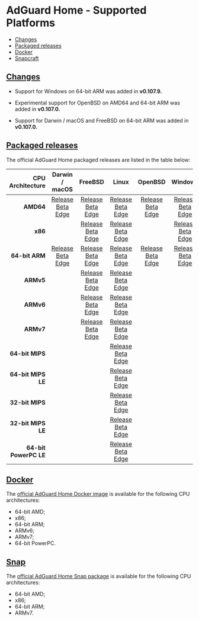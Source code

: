  #  AdGuard Home - Supported Platforms

 *  [Changes](#changes)
 *  [Packaged releases](#releases)
 *  [Docker](#docker)
 *  [Snapcraft](#snap)



##  <a href="#changes" id="changes" name="changes">Changes</a>

 *  Support for Windows on 64-bit ARM was added in **v0.107.9.**

 *  Experimental support for OpenBSD on AMD64 and 64-bit ARM was added in
    **v0.107.0.**

 *  Support for Darwin / macOS and FreeBSD on 64-bit ARM was added in
    **v0.107.0.**



##  <a href="#releases" id="releases" name="releases">Packaged releases</a>

The official AdGuard Home packaged releases are listed in the table below:

<!--
For the link IDs in the table below, use the following abbreviations:

1.  The first letter stands for the release channel:

    *  `r` for release;
    *  `b` for beta;
    *  `e` for edge.

2.  The second letter stands for the CPU architecture:

    *  `a` for 64-bit AMD;
    *  `x` for x86;
    *  `r` for 64-bit ARM;
    *  `5` for ARMv5;
    *  `6` for ARMv6;
    *  `7` for ARMv7;
    *  `m` for 64-bit MIPS;
    *  `l` for 64-bit MIPS LE;
    *  `i` for 32-bit MIPS;
    *  `e` for 32-bit MIPS LE;
    *  `p` for 64-bit PowerPC.

3.  The third letter stands for the OS:

    *  `d` for Darwin / macOS;
    *  `f` for FreeBSD;
    *  `l` for Linux;
    *  `o` for OpenBSD;
    *  `w` for Windows.

TODO(a.garipov): Consider generating the table automatically.
-->

| CPU Architecture      | Darwin / macOS                                 | FreeBSD                                        | Linux                                          | OpenBSD                                        | Windows                                        |
| --------------------: | :--------------------------------------------: | :--------------------------------------------: | :--------------------------------------------: | :--------------------------------------------: | :--------------------------------------------: |
|             **AMD64** | [Release][rad]<br/>[Beta][bad]<br/>[Edge][ead] | [Release][raf]<br/>[Beta][baf]<br/>[Edge][eaf] | [Release][ral]<br/>[Beta][bal]<br/>[Edge][eal] | [Release][rao]<br/>[Beta][bao]<br/>[Edge][eao] | [Release][raw]<br/>[Beta][baw]<br/>[Edge][eaw] |
|               **x86** |                                                | [Release][rxf]<br/>[Beta][bxf]<br/>[Edge][exf] | [Release][rxl]<br/>[Beta][bxl]<br/>[Edge][exl] |                                                | [Release][rxw]<br/>[Beta][bxw]<br/>[Edge][exw] |
|        **64-bit ARM** | [Release][rrd]<br/>[Beta][brd]<br/>[Edge][erd] | [Release][rrf]<br/>[Beta][brf]<br/>[Edge][erf] | [Release][rrl]<br/>[Beta][brl]<br/>[Edge][erl] | [Release][rro]<br/>[Beta][bro]<br/>[Edge][ero] | [Release][rrw]<br/>[Beta][brw]<br/>[Edge][erw] |
|             **ARMv5** |                                                | [Release][r5f]<br/>[Beta][b5f]<br/>[Edge][e5f] | [Release][r5l]<br/>[Beta][b5l]<br/>[Edge][e5l] |                                                |                                                |
|             **ARMv6** |                                                | [Release][r6f]<br/>[Beta][b6f]<br/>[Edge][e6f] | [Release][r6l]<br/>[Beta][b6l]<br/>[Edge][e6l] |                                                |                                                |
|             **ARMv7** |                                                | [Release][r7f]<br/>[Beta][b7f]<br/>[Edge][e7f] | [Release][r7l]<br/>[Beta][b7l]<br/>[Edge][e7l] |                                                |                                                |
|       **64-bit MIPS** |                                                |                                                | [Release][rml]<br/>[Beta][bml]<br/>[Edge][eml] |                                                |                                                |
|    **64-bit MIPS LE** |                                                |                                                | [Release][rll]<br/>[Beta][bll]<br/>[Edge][ell] |                                                |                                                |
|       **32-bit MIPS** |                                                |                                                | [Release][ril]<br/>[Beta][bil]<br/>[Edge][eil] |                                                |                                                |
|    **32-bit MIPS LE** |                                                |                                                | [Release][rel]<br/>[Beta][bel]<br/>[Edge][eel] |                                                |                                                |
| **64-bit PowerPC LE** |                                                |                                                | [Release][rpl]<br/>[Beta][bpl]<br/>[Edge][epl] |                                                |                                                |

[r5f]: https://static.adguard.com/adguardhome/release/AdGuardHome_freebsd_armv5.tar.gz
[r5l]: https://static.adguard.com/adguardhome/release/AdGuardHome_linux_armv5.tar.gz
[r6f]: https://static.adguard.com/adguardhome/release/AdGuardHome_freebsd_armv6.tar.gz
[r6l]: https://static.adguard.com/adguardhome/release/AdGuardHome_linux_armv6.tar.gz
[r7f]: https://static.adguard.com/adguardhome/release/AdGuardHome_freebsd_armv7.tar.gz
[r7l]: https://static.adguard.com/adguardhome/release/AdGuardHome_linux_armv7.tar.gz
[rad]: https://static.adguard.com/adguardhome/release/AdGuardHome_darwin_amd64.zip
[raf]: https://static.adguard.com/adguardhome/release/AdGuardHome_freebsd_amd64.tar.gz
[ral]: https://static.adguard.com/adguardhome/release/AdGuardHome_linux_amd64.tar.gz
[rao]: https://static.adguard.com/adguardhome/release/AdGuardHome_openbsd_amd64.tar.gz
[raw]: https://static.adguard.com/adguardhome/release/AdGuardHome_windows_amd64.zip
[rel]: https://static.adguard.com/adguardhome/release/AdGuardHome_linux_mipsle_softfloat.tar.gz
[ril]: https://static.adguard.com/adguardhome/release/AdGuardHome_linux_mips_softfloat.tar.gz
[rll]: https://static.adguard.com/adguardhome/release/AdGuardHome_linux_mips64le_softfloat.tar.gz
[rml]: https://static.adguard.com/adguardhome/release/AdGuardHome_linux_mips64_softfloat.tar.gz
[rpl]: https://static.adguard.com/adguardhome/release/AdGuardHome_linux_ppc64le.tar.gz
[rrd]: https://static.adguard.com/adguardhome/release/AdGuardHome_darwin_arm64.zip
[rrf]: https://static.adguard.com/adguardhome/release/AdGuardHome_freebsd_arm64.tar.gz
[rrl]: https://static.adguard.com/adguardhome/release/AdGuardHome_linux_arm64.tar.gz
[rro]: https://static.adguard.com/adguardhome/release/AdGuardHome_openbsd_arm64.tar.gz
[rrw]: https://static.adguard.com/adguardhome/release/AdGuardHome_windows_arm64.zip
[rxf]: https://static.adguard.com/adguardhome/release/AdGuardHome_freebsd_386.tar.gz
[rxl]: https://static.adguard.com/adguardhome/release/AdGuardHome_linux_386.tar.gz
[rxw]: https://static.adguard.com/adguardhome/release/AdGuardHome_windows_386.zip

[b5f]: https://static.adguard.com/adguardhome/beta/AdGuardHome_freebsd_armv5.tar.gz
[b5l]: https://static.adguard.com/adguardhome/beta/AdGuardHome_linux_armv5.tar.gz
[b6f]: https://static.adguard.com/adguardhome/beta/AdGuardHome_freebsd_armv6.tar.gz
[b6l]: https://static.adguard.com/adguardhome/beta/AdGuardHome_linux_armv6.tar.gz
[b7f]: https://static.adguard.com/adguardhome/beta/AdGuardHome_freebsd_armv7.tar.gz
[b7l]: https://static.adguard.com/adguardhome/beta/AdGuardHome_linux_armv7.tar.gz
[bad]: https://static.adguard.com/adguardhome/beta/AdGuardHome_darwin_amd64.zip
[baf]: https://static.adguard.com/adguardhome/beta/AdGuardHome_freebsd_amd64.tar.gz
[bal]: https://static.adguard.com/adguardhome/beta/AdGuardHome_linux_amd64.tar.gz
[bao]: https://static.adguard.com/adguardhome/beta/AdGuardHome_openbsd_amd64.tar.gz
[baw]: https://static.adguard.com/adguardhome/beta/AdGuardHome_windows_amd64.zip
[bel]: https://static.adguard.com/adguardhome/beta/AdGuardHome_linux_mipsle_softfloat.tar.gz
[bil]: https://static.adguard.com/adguardhome/beta/AdGuardHome_linux_mips_softfloat.tar.gz
[bll]: https://static.adguard.com/adguardhome/beta/AdGuardHome_linux_mips64le_softfloat.tar.gz
[bml]: https://static.adguard.com/adguardhome/beta/AdGuardHome_linux_mips64_softfloat.tar.gz
[bpl]: https://static.adguard.com/adguardhome/beta/AdGuardHome_linux_ppc64le.tar.gz
[brd]: https://static.adguard.com/adguardhome/beta/AdGuardHome_darwin_arm64.zip
[brf]: https://static.adguard.com/adguardhome/beta/AdGuardHome_freebsd_arm64.tar.gz
[brl]: https://static.adguard.com/adguardhome/beta/AdGuardHome_linux_arm64.tar.gz
[bro]: https://static.adguard.com/adguardhome/beta/AdGuardHome_openbsd_arm64.tar.gz
[brw]: https://static.adguard.com/adguardhome/beta/AdGuardHome_windows_arm64.zip
[bxf]: https://static.adguard.com/adguardhome/beta/AdGuardHome_freebsd_386.tar.gz
[bxl]: https://static.adguard.com/adguardhome/beta/AdGuardHome_linux_386.tar.gz
[bxw]: https://static.adguard.com/adguardhome/beta/AdGuardHome_windows_386.zip

[e5f]: https://static.adguard.com/adguardhome/edge/AdGuardHome_freebsd_armv5.tar.gz
[e5l]: https://static.adguard.com/adguardhome/edge/AdGuardHome_linux_armv5.tar.gz
[e6f]: https://static.adguard.com/adguardhome/edge/AdGuardHome_freebsd_armv6.tar.gz
[e6l]: https://static.adguard.com/adguardhome/edge/AdGuardHome_linux_armv6.tar.gz
[e7f]: https://static.adguard.com/adguardhome/edge/AdGuardHome_freebsd_armv7.tar.gz
[e7l]: https://static.adguard.com/adguardhome/edge/AdGuardHome_linux_armv7.tar.gz
[ead]: https://static.adguard.com/adguardhome/edge/AdGuardHome_darwin_amd64.zip
[eaf]: https://static.adguard.com/adguardhome/edge/AdGuardHome_freebsd_amd64.tar.gz
[eal]: https://static.adguard.com/adguardhome/edge/AdGuardHome_linux_amd64.tar.gz
[eao]: https://static.adguard.com/adguardhome/edge/AdGuardHome_openbsd_amd64.tar.gz
[eaw]: https://static.adguard.com/adguardhome/edge/AdGuardHome_windows_amd64.zip
[eel]: https://static.adguard.com/adguardhome/edge/AdGuardHome_linux_mipsle_softfloat.tar.gz
[eil]: https://static.adguard.com/adguardhome/edge/AdGuardHome_linux_mips_softfloat.tar.gz
[ell]: https://static.adguard.com/adguardhome/edge/AdGuardHome_linux_mips64le_softfloat.tar.gz
[eml]: https://static.adguard.com/adguardhome/edge/AdGuardHome_linux_mips64_softfloat.tar.gz
[epl]: https://static.adguard.com/adguardhome/edge/AdGuardHome_linux_ppc64le.tar.gz
[erd]: https://static.adguard.com/adguardhome/edge/AdGuardHome_darwin_arm64.zip
[erf]: https://static.adguard.com/adguardhome/edge/AdGuardHome_freebsd_arm64.tar.gz
[erl]: https://static.adguard.com/adguardhome/edge/AdGuardHome_linux_arm64.tar.gz
[ero]: https://static.adguard.com/adguardhome/edge/AdGuardHome_openbsd_arm64.tar.gz
[erw]: https://static.adguard.com/adguardhome/edge/AdGuardHome_windows_arm64.zip
[exf]: https://static.adguard.com/adguardhome/edge/AdGuardHome_freebsd_386.tar.gz
[exl]: https://static.adguard.com/adguardhome/edge/AdGuardHome_linux_386.tar.gz
[exw]: https://static.adguard.com/adguardhome/edge/AdGuardHome_windows_386.zip



##  <a href="#docker" id="docker" name="docker">Docker</a>

The [official AdGuard Home Docker image][docker] is available for the following
CPU architectures:

 *  64-bit AMD;
 *  x86;
 *  64-bit ARM;
 *  ARMv6;
 *  ARMv7;
 *  64-bit PowerPC.

[docker]:  https://hub.docker.com/r/adguard/adguardhome



##  <a href="#snap" id="snap" name="snap">Snap</a>

The [official AdGuard Home Snap package][snap] is available for the following
CPU architectures:

 *  64-bit AMD;
 *  x86;
 *  64-bit ARM;
 *  ARMv7.

[snap]:       https://snapcraft.io/adguard-home
